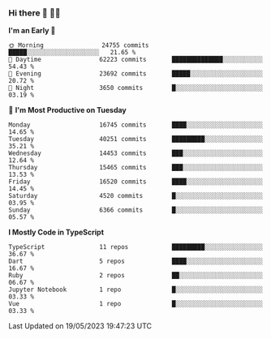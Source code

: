 ### Hi there 👋 🧑‍💻



<!--START_SECTION:waka-->
**I'm an Early 🐤** 

```text
🌞 Morning                24755 commits       █████░░░░░░░░░░░░░░░░░░░░   21.65 % 
🌆 Daytime                62223 commits       ██████████████░░░░░░░░░░░   54.43 % 
🌃 Evening                23692 commits       █████░░░░░░░░░░░░░░░░░░░░   20.72 % 
🌙 Night                  3650 commits        █░░░░░░░░░░░░░░░░░░░░░░░░   03.19 % 
```
📅 **I'm Most Productive on Tuesday** 

```text
Monday                   16745 commits       ████░░░░░░░░░░░░░░░░░░░░░   14.65 % 
Tuesday                  40251 commits       █████████░░░░░░░░░░░░░░░░   35.21 % 
Wednesday                14453 commits       ███░░░░░░░░░░░░░░░░░░░░░░   12.64 % 
Thursday                 15465 commits       ███░░░░░░░░░░░░░░░░░░░░░░   13.53 % 
Friday                   16520 commits       ████░░░░░░░░░░░░░░░░░░░░░   14.45 % 
Saturday                 4520 commits        █░░░░░░░░░░░░░░░░░░░░░░░░   03.95 % 
Sunday                   6366 commits        █░░░░░░░░░░░░░░░░░░░░░░░░   05.57 % 
```


**I Mostly Code in TypeScript** 

```text
TypeScript               11 repos            █████████░░░░░░░░░░░░░░░░   36.67 % 
Dart                     5 repos             ████░░░░░░░░░░░░░░░░░░░░░   16.67 % 
Ruby                     2 repos             ██░░░░░░░░░░░░░░░░░░░░░░░   06.67 % 
Jupyter Notebook         1 repo              █░░░░░░░░░░░░░░░░░░░░░░░░   03.33 % 
Vue                      1 repo              █░░░░░░░░░░░░░░░░░░░░░░░░   03.33 % 
```




 Last Updated on 19/05/2023 19:47:23 UTC
<!--END_SECTION:waka-->


